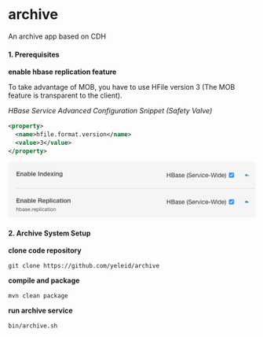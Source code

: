 # archive
An archive app based on CDH

#### 1. Prerequisites

**enable hbase replication feature**

To take advantage of MOB, you have to use HFile version 3 (The MOB feature is transparent to the client).

*HBase Service Advanced Configuration Snippet (Safety Valve)*
```xml
<property>
  <name>hfile.format.version</name>
  <value>3</value>
</property>
```

![hbase_replication](docs/img/hbase-replication.png)

#### 2. Archive System Setup

**clone code repository**

    git clone https://github.com/yeleid/archive

**compile and package**

    mvn clean package
    
**run archive service**

    bin/archive.sh
    
    